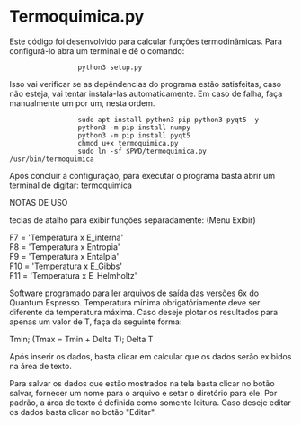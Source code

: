 # Termoquimica.py
Este código foi desenvolvido para calcular funções termodinâmicas. Para configurá-lo abra um terminal e dê o comando:
                     
                     python3 setup.py
                     
Isso vai verificar se as depêndencias do  programa estão satisfeitas, caso não esteja, vai tentar instalá-las automaticamente. Em caso de falha, faça manualmente um por um,  nesta ordem.
            
                     sudo apt install python3-pip python3-pyqt5 -y
                     python3 -m pip install numpy
                     python3 -m pip install pyqt5
                     chmod u+x termoquimica.py
                     sudo ln -sf $PWD/termoquimica.py /usr/bin/termoquimica
                     
Após concluir a configuração, para executar o programa basta abrir um terminal de digitar: termoquimica

NOTAS DE USO

teclas de atalho para exibir funções separadamente: (Menu Exibir)

F7  = 'Temperatura x E_interna'\
F8  = 'Temperatura x Entropia'\
F9  = 'Temperatura x Entalpia'\
F10 = 'Temperatura x E_Gibbs'\
F11 = 'Temperatura x E_Helmholtz'

Software programado para ler arquivos de saída das versões 6x do Quantum Espresso. Temperatura mínima obrigatóriamente deve ser diferente da temperatura máxima. Caso deseje plotar os resultados para apenas um valor de T, faça da seguinte forma:

  Tmin; (Tmax = Tmin + Delta T); Delta T

Após inserir os dados, basta clicar em calcular que os dados serão exibidos na área de texto. 

Para salvar os dados que estão mostrados na tela basta clicar no botão salvar, fornecer um nome para o arquivo e setar o diretório para ele.
Por padrão, a área de texto é definida como somente leitura. Caso deseje editar os dados basta clicar no botão "Editar".
